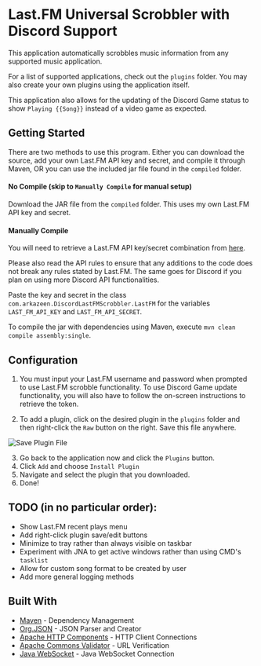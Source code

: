 # Last.FM Universal Scrobbler with Discord Support
This application automatically scrobbles music information from any
supported music application.

For a list of supported applications, check out the `plugins` folder.
You may also create your own plugins using the application itself.

This application also allows for the updating of the Discord Game
status to show `Playing {{Song}}` instead of a video game as expected.

## Getting Started
There are two methods to use this program. Either you can download the
source, add your own Last.FM API key and secret, and compile it through
Maven, OR you can use the included jar file found in the `compiled`
folder.

#### No Compile (skip to `Manually Compile` for manual setup)

Download the JAR file from the `compiled` folder. This uses my own
Last.FM API key and secret.

#### Manually Compile 

You will need to retrieve a Last.FM API key/secret combination from
[here](https://www.last.fm/api/account/create).

Please also read the API rules to ensure that any additions to the code
does not break any rules stated by Last.FM. The same goes for Discord
if you plan on using more Discord API functionalities.

Paste the key and secret in the class
`com.arkazeen.DiscordLastFMScrobbler.LastFM` for the variables
`LAST_FM_API_KEY` and `LAST_FM_API_SECRET`.

To compile the jar with dependencies using Maven, execute
`mvn clean compile assembly:single`.

## Configuration
1. You must input your Last.FM username and password when prompted to use
Last.FM scrobble functionality. To use Discord Game update
functionality, you will also have to follow the on-screen instructions
to retrieve the token.

2. To add a plugin, click on the desired plugin in the `plugins` folder 
and then right-click the `Raw` button on the right. Save this file
anywhere.

![Save Plugin File](http://arkapri.me/ss/434a3041acb189e83adbf2d3b9dfad3e851f9ffe.png)

3. Go back to the application now and click the `Plugins` button.
4. Click `Add` and choose `Install Plugin`
5. Navigate and select the plugin that you downloaded.
6. Done!

## TODO (in no particular order):
* Show Last.FM recent plays menu
* Add right-click plugin save/edit buttons
* Minimize to tray rather than always visible on taskbar
* Experiment with JNA to get active windows rather than using CMD's `tasklist`
* Allow for custom song format to be created by user
* Add more general logging methods

## Built With
* [Maven](https://maven.apache.org/) - Dependency Management
* [Org.JSON](https://github.com/stleary/JSON-java) - JSON Parser and Creator
* [Apache HTTP Components](https://hc.apache.org/) - HTTP Client Connections
* [Apache Commons Validator](https://commons.apache.org/proper/commons-validator/) - URL Verification
* [Java WebSocket](https://github.com/TooTallNate/Java-WebSocket) - Java WebSocket Connection